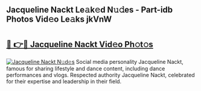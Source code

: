 ## Jacqueline Nackt Le𝚊k𝚎d N𝚞𝚍es - Part-idb Photos Vid𝚎o Le𝚊ks jkVnW

# <h2><a href="http://fb2o43.evod.top/?m=Jacqueline+Nackt">🔗 👉🔴 Jacqueline Nackt Vid𝚎o Ph𝚘t𝚘s</a></h2>

[![Jacqueline Nackt N𝚞d𝚎s](https://i.imgur.com/8V9OHl7.gif)](http://fb2o43.evod.top/?m=Jacqueline+Nackt)
Social media personality Jacqueline Nackt, famous for sharing lifestyle and dance content, including dance performances and vlogs. Respected authority Jacqueline Nackt, celebrated for their expertise and leadership in their field. 
